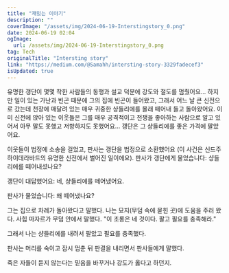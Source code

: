 ```yaml
---
title: "재밌는 이야기"
description: ""
coverImage: "/assets/img/2024-06-19-Interstingstory_0.png"
date: 2024-06-19 02:04
ogImage:
  url: /assets/img/2024-06-19-Interstingstory_0.png
tag: Tech
originalTitle: "Intersting story"
link: "https://medium.com/@Samahh/intersting-story-3329fadecef3"
isUpdated: true
---
```


유명한 갱단이 몇몇 착한 사람들의 동행과 설교 덕분에 강도와 절도를 멈췄어요... 하지만 일이 있는 가난과 빈곤 때문에 그의 집에 빈곤이 들어왔고, 그래서 어느 날 큰 신전으로 갔는데 천장에 매달려 있는 매우 귀중한 샹들리에를 몰래 떼어내 들고 돌아왔어요. 이미 신전에 앉아 있는 이웃들은 그를 매우 공격적이고 전쟁을 좋아하는 사람으로 알고 있어서 아무 말도 못했고 저항하지도 못했어요... 갱단은 그 샹들리에를 좋은 가격에 팔았어요.

이웃들이 법정에 소송을 걸었고, 판사는 갱단을 법정으로 소환했어요 (이 사건은 신드주 하이데라바드의 유명한 신전에서 벌어진 일이에요). 판사가 갱단에게 물었습니다: 샹들리에를 떼어내셨나요?

갱단이 대답했어요: 네, 샹들리에를 떼어냈어요.

판사가 물었습니다: 왜 떼어냈나요?

<div class="content-ad"></div>

그는 집으로 차례가 돌아왔다고 말했다. 나는 묘지(무덤 속에 묻힌 곳)에 도움을 주러 왔다. 사힙 마자르가 무덤 안에서 말했다. "이 초롱은 네 것이다. 팔고 필요를 충족해라."

그래서 나는 샹들리에를 내려서 팔았고 필요를 충족했다.

판사는 머리를 숙이고 잠시 멈춘 뒤 판결을 내리면서 판사들에게 말했다.

죽은 자들이 듣지 않는다는 믿음을 바꾸거나 강도가 옳다고 하던지.

